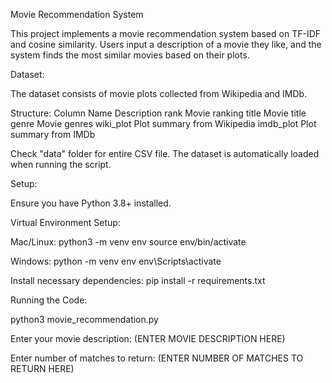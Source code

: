 Movie Recommendation System

This project implements a movie recommendation system based on TF-IDF and cosine similarity. Users input a description of a movie they like, and the system finds the most similar movies based on their plots.

Dataset:

The dataset consists of movie plots collected from Wikipedia and IMDb.

Structure:
Column Name	Description
rank	Movie ranking 
title	Movie title
genre	Movie genres
wiki_plot	Plot summary from Wikipedia
imdb_plot	Plot summary from IMDb

Check "data" folder for entire CSV file. The dataset is automatically loaded when running the script.

Setup:

Ensure you have Python 3.8+ installed. 

Virtual Environment Setup:

Mac/Linux:
python3 -m venv env
source env/bin/activate

Windows:
python -m venv env
env\Scripts\activate

Install necessary dependencies: pip install -r requirements.txt

Running the Code:

python3 movie_recommendation.py

Enter your movie description: (ENTER MOVIE DESCRIPTION HERE)

Enter number of matches to return: (ENTER NUMBER OF MATCHES TO RETURN HERE)


